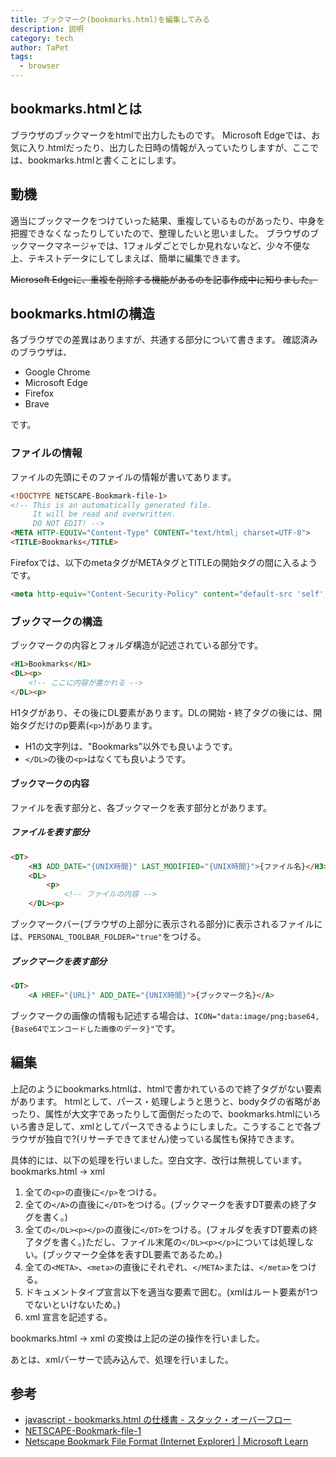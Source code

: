 ```yaml
---
title: ブックマーク(bookmarks.html)を編集してみる
description: 説明
category: tech
author: TaPet
tags:
  - browser
---
```


## bookmarks.htmlとは
ブラウザのブックマークをhtmlで出力したものです。
Microsoft Edgeでは、お気に入り.htmlだったり、出力した日時の情報が入っていたりしますが、ここでは、bookmarks.htmlと書くことにします。

## 動機
適当にブックマークをつけていった結果、重複しているものがあったり、中身を把握できなくなったりしていたので、整理したいと思いました。
ブラウザのブックマークマネージャでは、1フォルダごとでしか見れないなど、少々不便な上、テキストデータにしてしまえば、簡単に編集できます。

~~Microsoft Edgeに、重複を削除する機能があるのを記事作成中に知りました。~~

## bookmarks.htmlの構造
各ブラウザでの差異はありますが、共通する部分について書きます。
確認済みのブラウザは、
- Google Chrome
- Microsoft Edge
- Firefox
- Brave

です。


### ファイルの情報
ファイルの先頭にそのファイルの情報が書いてあります。
```html
<!DOCTYPE NETSCAPE-Bookmark-file-1>
<!-- This is an automatically generated file.
     It will be read and overwritten.
     DO NOT EDIT! -->
<META HTTP-EQUIV="Content-Type" CONTENT="text/html; charset=UTF-8">
<TITLE>Bookmarks</TITLE>
```
Firefoxでは、以下のmetaタグがMETAタグとTITLEの開始タグの間に入るようです。
```html
<meta http-equiv="Content-Security-Policy" content="default-src 'self'; script-src 'none'; img-src data: *; object-src 'none'">
```

### ブックマークの構造
ブックマークの内容とフォルダ構造が記述されている部分です。
```html
<H1>Bookmarks</H1>
<DL><p>
    <!-- ここに内容が書かれる -->
</DL><p>
```
H1タグがあり、その後にDL要素があります。DLの開始・終了タグの後には、開始タグだけのp要素(`<p>`)があります。

- H1の文字列は、"Bookmarks"以外でも良いようです。
- `</DL>`の後の`<p>`はなくても良いようです。

#### ブックマークの内容
ファイルを表す部分と、各ブックマークを表す部分とがあります。
##### ファイルを表す部分
```html
<DT>
    <H3 ADD_DATE="{UNIX時間}" LAST_MODIFIED="{UNIX時間}">{ファイル名}</H3>
    <DL>
        <p>
            <!-- ファイルの内容 -->
    </DL><p>
```
ブックマークバー(ブラウザの上部分に表示される部分)に表示されるファイルには、`PERSONAL_TOOLBAR_FOLDER="true"`をつける。
##### ブックマークを表す部分
```html 
<DT>
    <A HREF="{URL}" ADD_DATE="{UNIX時間}">{ブックマーク名}</A>
```
ブックマークの画像の情報も記述する場合は、`ICON="data:image/png;base64,{Base64でエンコードした画像のデータ}"`です。

## 編集
上記のようにbookmarks.htmlは、htmlで書かれているので終了タグがない要素があります。
htmlとして、パース・処理しようと思うと、bodyタグの省略があったり、属性が大文字であったりして面倒だったので、bookmarks.htmlにいろいろ書き足して、xmlとしてパースできるようにしました。こうすることで各ブラウザが独自で?(リサーチできてません)使っている属性も保持できます。

具体的には、以下の処理を行いました。空白文字、改行は無視しています。
bookmarks.html -> xml
1. 全ての`<p>`の直後に`</p>`をつける。
2. 全ての`</A>`の直後に`</DT>`をつける。(ブックマークを表すDT要素の終了タグを書く。)
3. 全ての`</DL><p></p>`の直後に`</DT>`をつける。(フォルダを表すDT要素の終了タグを書く。)ただし、ファイル末尾の`</DL><p></p>`については処理しない。(ブックマーク全体を表すDL要素であるため。)
4. 全ての`<META>`、`<meta>`の直後にそれぞれ、`</META>`または、`</meta>`をつける。
5. ドキュメントタイプ宣言以下を適当な要素で囲む。(xmlはルート要素が1つでないといけないため。)
6. xml 宣言を記述する。

bookmarks.html -> xml の変換は上記の逆の操作を行いました。

あとは、xmlパーサーで読み込んで、処理を行いました。

## 参考
- [javascript - bookmarks.html の仕様書 - スタック・オーバーフロー](https://ja.stackoverflow.com/questions/82986/bookmarks-html-%E3%81%AE%E4%BB%95%E6%A7%98%E6%9B%B8)
- [NETSCAPE-Bookmark-file-1](https://wiki.suikawiki.org/n/NETSCAPE-Bookmark-file-1$331#gsc.tab=0)
- [Netscape Bookmark File Format (Internet Explorer) | Microsoft Learn](https://learn.microsoft.com/en-us/previous-versions/windows/internet-explorer/ie-developer/platform-apis/aa753582(v=vs.85)?redirectedfrom=MSDN)

